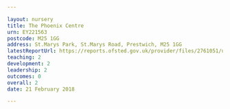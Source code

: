 ```yaml
---

layout: nursery
title: The Phoenix Centre
urn: EY221563
postcode: M25 1GG
address: St.Marys Park, St.Marys Road, Prestwich, M25 1GG
latestReportUrl: https://reports.ofsted.gov.uk/provider/files/2761051/urn/EY221563.pdf
teaching: 2
development: 2
leadership: 2
outcomes: 0
overall: 2
date: 21 February 2018

---
```

